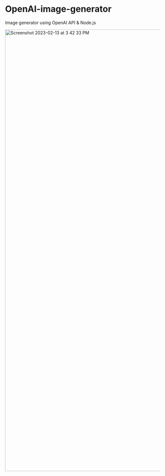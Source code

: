 # OpenAI-image-generator
Image generator using OpenAI API & Node.js

<img width="1440" alt="Screenshot 2023-02-13 at 3 42 33 PM" src="https://user-images.githubusercontent.com/50912134/218437202-d1d77b39-d710-4e63-b5e3-486e9c3d33c7.png">

